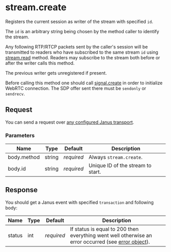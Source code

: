 # stream.create

Registers the current session as writer of the stream with specified `id`.

The `id` is an arbitrary string being chosen by the method caller to identify the stream.

Any following RTP/RTCP packets sent by the caller's session will be transmitted to readers who
have subscribed to the same stream `id` using [stream.read](api.stream.read.md) method.
Readers may subscribe to the stream both before or after the writer calls this method.

The previous writer gets unregistered if present.

Before calling this method one should call [signal.create](api.signal.create.md) in order
to initialize WebRTC connection. The SDP offer sent there must be `sendonly` or `sendrecv`.

## Request

You can send a request over [any configured Janus transport](https://janus.conf.meetecho.com/docs/rest.html).

### Parameters

Name          | Type   | Default    | Description
------------- | ------ | ---------- | -----------
body.method   | string | _required_ | Always `stream.create`.
body.id       | string | _required_ | Unique ID of the stream to start.

## Response

You should get a Janus event with specified `transaction` and following body:

Name      | Type   | Default    | Description
--------- | ------ | ---------- | -----------
status    | int    | _required_ | If status is equal to 200 then everything went well otherwise an error occurred (see [error object](./api.error.md)).
